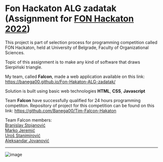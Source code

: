 # Fon Hackaton ALG zadatak (Assignment for [FON Hackaton 2022](https://hakaton.fonis.rs/2022/))
This project is part of selection process for programming competition called FON Hackaton, held at University of Belgrade, Faculty of Organizational Sciences.

Topic of this assignment is to make any kind of software that draws Sierpiński triangle.

My team, called **Falcon**, made a web application available on this link: https://banega00.github.io/Fon-Hakaton-ALG-zadatak/

Solution is built using basic web technologies **HTML**, **CSS**, **Javascript**

Team **Falcon** have successfully qualified for 24 hours programming competiton. Repository of project for this competition can be found on this link: https://github.com/Banega00/Tim-Falcon-Hakaton

Team Falcon members: <br />
[Branislav Stojanović](https://github.com/Banega00) <br />
[Marko Jeremić](https://github.com/markojeremic) <br />
[Uroš Stanimirović](https://github.com/UrosStan) <br />
[Aleksandar Jovanović](https://github.com/SaloJovanovic)
_________________________________________________________________________________

![image](https://user-images.githubusercontent.com/44339816/179757285-97f2d0a3-930a-4ecc-9a34-61b8b96ce544.png)
